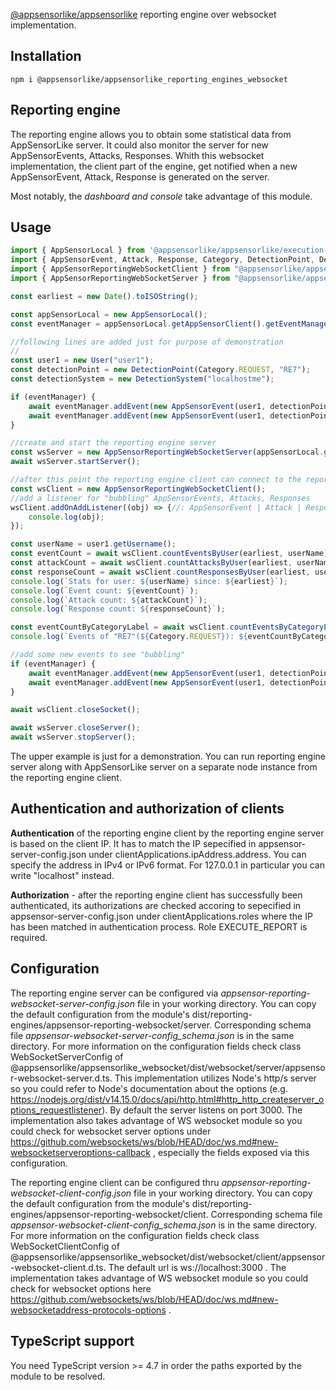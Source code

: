 [@appsensorlike/appsensorlike](https://www.npmjs.com/package/@appsensorlike/appsensorlike) reporting engine over websocket implementation.


Installation
---
`````
npm i @appsensorlike/appsensorlike_reporting_engines_websocket
`````


Reporting engine
---
The reporting engine allows you to obtain some statistical data from AppSensorLike server. It could also monitor the server for new AppSensorEvents, Attacks, Responses. Whith this websocket implementation, the client part of the engine, get notified when a new AppSensorEvent, Attack, Response is generated on the server. 

Most notably, the *dashboard and console* take advantage of this module. 


Usage
---
`````javascript
import { AppSensorLocal } from '@appsensorlike/appsensorlike/execution-modes/appsensor-local/appsensor_local.js';
import { AppSensorEvent, Attack, Response, Category, DetectionPoint, DetectionSystem, User } from "@appsensorlike/appsensorlike/core/core.js";
import { AppSensorReportingWebSocketClient } from "@appsensorlike/appsensorlike_reporting_engines_websocket/client";
import { AppSensorReportingWebSocketServer } from "@appsensorlike/appsensorlike_reporting_engines_websocket/server";

const earliest = new Date().toISOString();

const appSensorLocal = new AppSensorLocal();
const eventManager = appSensorLocal.getAppSensorClient().getEventManager();

//following lines are added just for purpose of demonstration
//
const user1 = new User("user1");
const detectionPoint = new DetectionPoint(Category.REQUEST, "RE7");
const detectionSystem = new DetectionSystem("localhostme");

if (eventManager) {
    await eventManager.addEvent(new AppSensorEvent(user1, detectionPoint, detectionSystem)); 
    await eventManager.addEvent(new AppSensorEvent(user1, detectionPoint, detectionSystem)); //new instance every time to set timestamp
}

//create and start the reporting engine server
const wsServer = new AppSensorReportingWebSocketServer(appSensorLocal.getAppSensorServer());
await wsServer.startServer();

//after this point the reporting engine client can connect to the reporting engine server
const wsClient = new AppSensorReportingWebSocketClient();
//add a listener for "bubbling" AppSensorEvents, Attacks, Responses
wsClient.addOnAddListener((obj) => {//: AppSensorEvent | Attack | Response) => {
    console.log(obj);
});

const userName = user1.getUsername();
const eventCount = await wsClient.countEventsByUser(earliest, userName);
const attackCount = await wsClient.countAttacksByUser(earliest, userName);
const responseCount = await wsClient.countResponsesByUser(earliest, userName);
console.log(`Stats for user: ${userName} since: ${earliest}`);
console.log(`Event count: ${eventCount}`);
console.log(`Attack count: ${attackCount}`);
console.log(`Response count: ${responseCount}`);

const eventCountByCategoryLabel = await wsClient.countEventsByCategoryLabel(earliest, Category.REQUEST, "RE7");
console.log(`Events of "RE7"(${Category.REQUEST}): ${eventCountByCategoryLabel}`);

//add some new events to see "bubbling"
if (eventManager) {
    await eventManager.addEvent(new AppSensorEvent(user1, detectionPoint, detectionSystem)); 
    await eventManager.addEvent(new AppSensorEvent(user1, detectionPoint, detectionSystem)); //new instance every time to set timestamp
}

await wsClient.closeSocket();

await wsServer.closeServer();
await wsServer.stopServer();
`````

The upper example is just for a demonstration. You can run reporting engine server along with AppSensorLike server on a separate node instance from the reporting engine client.


Authentication and authorization of clients
---
**Authentication** of the reporting engine client by the reporting engine server is based on the client IP. It has to match the IP sepecified in appsensor-server-config.json under clientApplications.ipAddress.address. You can specify the address in IPv4 or IPv6 format. For 127.0.0.1 in particular you can write "localhost" instead.

**Authorization** - after the reporting engine client has successfully been authenticated, its authorizations are checked accoring to sepecified in appsensor-server-config.json under clientApplications.roles where the IP has been matched in authentication process. Role EXECUTE_REPORT is required.


Configuration
---
The reporting engine server can be configured via *appsensor-reporting-websocket-server-config.json* file in your working directory. You can copy the default configuration from the module's dist/reporting-engines/appsensor-reporting-websocket/server. Corresponding schema file *appsensor-websocket-server-config_schema.json* is in the same directory. For more information on the configuration fields check class WebSocketServerConfig of @appsensorlike/appsensorlike_websocket/dist/websocket/server/appsensor-websocket-server.d.ts. This implementation utilizes Node's http/s server so you could refer to Node's documentation about the options (e.g. https://nodejs.org/dist/v14.15.0/docs/api/http.html#http_http_createserver_options_requestlistener). By default the server listens on port 3000. The implementation also takes advantage of WS websocket module so you could check for websocket server options under https://github.com/websockets/ws/blob/HEAD/doc/ws.md#new-websocketserveroptions-callback , especially the fields exposed via this configuration.

The reporting engine client can be configured thru *appsensor-reporting-websocket-client-config.json* file in your working directory. You can copy the default configuration from the module's dist/reporting-engines/appsensor-reporting-websocket/client. Corresponding schema file *appsensor-websocket-client-config_schema.json* is in the same directory. For more information on the configuration fields check class WebSocketClientConfig of @appsensorlike/appsensorlike_websocket/dist/websocket/client/appsensor-websocket-client.d.ts. The default url is ws://localhost:3000 . The implementation takes advantage of WS websocket module so you could check for websocket options here  https://github.com/websockets/ws/blob/HEAD/doc/ws.md#new-websocketaddress-protocols-options .


TypeScript support
---
You need TypeScript version >= 4.7 in order the paths exported by the module to be resolved.
